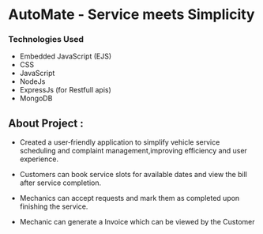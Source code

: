 # AutoMate - Service meets Simplicity

### Technologies Used

- Embedded JavaScript (EJS)
- CSS 
- JavaScript
- NodeJs
- ExpressJs (for Restfull apis)
- MongoDB

## About Project : 

- Created a user‑friendly application to simplify vehicle service scheduling and complaint management,improving efficiency and user experience.

- Customers can book service slots for available dates and view the bill after service completion.

- Mechanics can accept requests and mark them as completed upon finishing the service.

- Mechanic can generate a Invoice which can be viewed by the Customer
